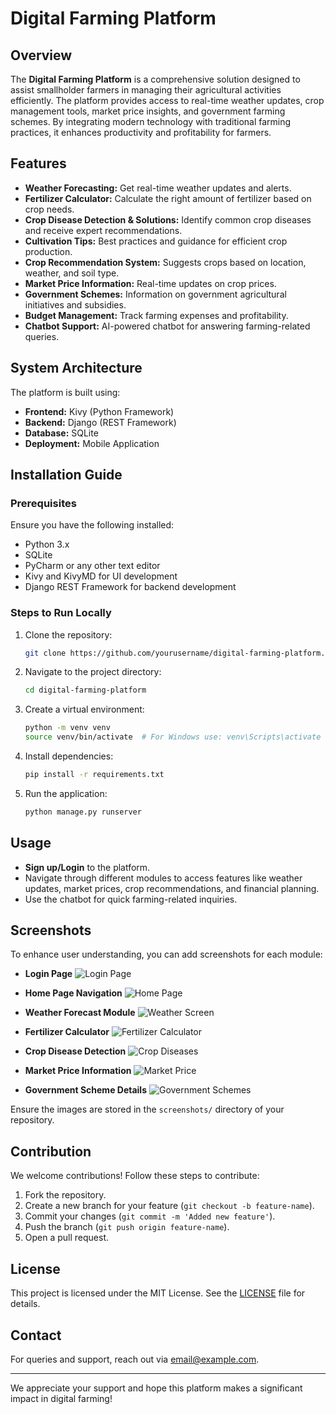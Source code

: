 # Digital Farming Platform

## Overview
The **Digital Farming Platform** is a comprehensive solution designed to assist smallholder farmers in managing their agricultural activities efficiently. The platform provides access to real-time weather updates, crop management tools, market price insights, and government farming schemes. By integrating modern technology with traditional farming practices, it enhances productivity and profitability for farmers.

## Features
- **Weather Forecasting:** Get real-time weather updates and alerts.
- **Fertilizer Calculator:** Calculate the right amount of fertilizer based on crop needs.
- **Crop Disease Detection & Solutions:** Identify common crop diseases and receive expert recommendations.
- **Cultivation Tips:** Best practices and guidance for efficient crop production.
- **Crop Recommendation System:** Suggests crops based on location, weather, and soil type.
- **Market Price Information:** Real-time updates on crop prices.
- **Government Schemes:** Information on government agricultural initiatives and subsidies.
- **Budget Management:** Track farming expenses and profitability.
- **Chatbot Support:** AI-powered chatbot for answering farming-related queries.

## System Architecture
The platform is built using:
- **Frontend:** Kivy (Python Framework)
- **Backend:** Django (REST Framework)
- **Database:** SQLite
- **Deployment:** Mobile Application

## Installation Guide
### Prerequisites
Ensure you have the following installed:
- Python 3.x
- SQLite
- PyCharm or any other text editor
- Kivy and KivyMD for UI development
- Django REST Framework for backend development

### Steps to Run Locally
1. Clone the repository:
   ```sh
   git clone https://github.com/yourusername/digital-farming-platform.git
   ```
2. Navigate to the project directory:
   ```sh
   cd digital-farming-platform
   ```
3. Create a virtual environment:
   ```sh
   python -m venv venv
   source venv/bin/activate  # For Windows use: venv\Scripts\activate
   ```
4. Install dependencies:
   ```sh
   pip install -r requirements.txt
   ```
5. Run the application:
   ```sh
   python manage.py runserver
   ```

## Usage
- **Sign up/Login** to the platform.
- Navigate through different modules to access features like weather updates, market prices, crop recommendations, and financial planning.
- Use the chatbot for quick farming-related inquiries.

## Screenshots
To enhance user understanding, you can add screenshots for each module:

- **Login Page**
  ![Login Page](screenshots/login.png)

- **Home Page Navigation**
  ![Home Page](screenshots/home.png)

- **Weather Forecast Module**
  ![Weather Screen](screenshots/weather.png)

- **Fertilizer Calculator**
  ![Fertilizer Calculator](screenshots/fertilizer.png)

- **Crop Disease Detection**
  ![Crop Diseases](screenshots/diseases.png)

- **Market Price Information**
  ![Market Price](screenshots/market.png)

- **Government Scheme Details**
  ![Government Schemes](screenshots/schemes.png)

Ensure the images are stored in the `screenshots/` directory of your repository.

## Contribution
We welcome contributions! Follow these steps to contribute:
1. Fork the repository.
2. Create a new branch for your feature (`git checkout -b feature-name`).
3. Commit your changes (`git commit -m 'Added new feature'`).
4. Push the branch (`git push origin feature-name`).
5. Open a pull request.

## License
This project is licensed under the MIT License. See the [LICENSE](LICENSE) file for details.

## Contact
For queries and support, reach out via [email@example.com](mailto:email@example.com).

---
We appreciate your support and hope this platform makes a significant impact in digital farming!

